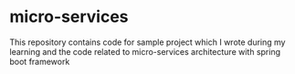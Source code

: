 # micro-services
This repository contains code for sample project which I wrote during my learning and the code related to micro-services architecture with spring boot framework
